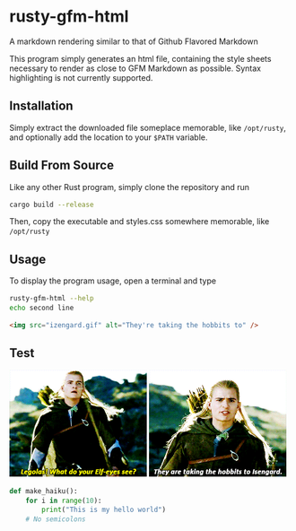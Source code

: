 # rusty-gfm-html
A markdown rendering similar to that of Github Flavored Markdown

This program simply generates an html file, containing the style sheets necessary to render as close to GFM Markdown as possible. Syntax highlighting is not currently supported.

## Installation

Simply extract the downloaded file someplace memorable, like `/opt/rusty`, and optionally add the location to your `$PATH` variable.

## Build From Source

Like any other Rust program, simply clone the repository and run

```bash
cargo build --release
```

Then, copy the executable and styles.css somewhere memorable, like `/opt/rusty`

## Usage

To display the program usage, open a terminal and type

```bash
rusty-gfm-html --help
echo second line
```


```html
<img src="izengard.gif" alt="They're taking the hobbits to" />
```


## Test

![What do your elf eyes see](legolas.gif)
![They're taking the hobbits to](izengard.gif)

```python
def make_haiku():
    for i in range(10):
        print("This is my hello world")
    # No semicolons
```